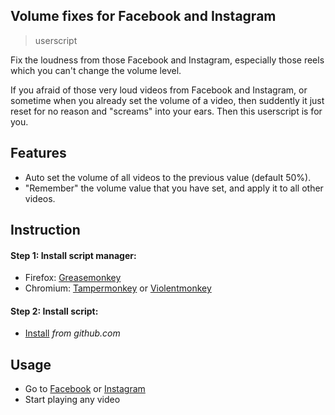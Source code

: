 ## Volume fixes for Facebook and Instagram
> userscript

Fix the loudness from those Facebook and Instagram, especially those reels which you can't change the volume level.

If you afraid of those very loud videos from Facebook and Instagram, or sometime when you already set the volume of a video, then suddently it just reset for no reason and "screams" into your ears. Then this userscript is for you.

## Features
- Auto set the volume of all videos to the previous value (default 50%).
- "Remember" the volume value that you have set, and apply it to all other videos.

## Instruction

#### Step 1: Install script manager:
- Firefox: [Greasemonkey](https://addons.mozilla.org/firefox/addon/greasemonkey/)
- Chromium: [Tampermonkey](https://chrome.google.com/webstore/detail/tampermonkey/dhdgffkkebhmkfjojejmpbldmpobfkfo) or [Violentmonkey](https://chrome.google.com/webstore/detail/violentmonkey/jinjaccalgkegednnccohejagnlnfdag)

#### Step 2: Install script:
- [Install](https://raw.githubusercontent.com/ttoan12/volume-fixes-for-facebook-and-instagram/main/volume-fixes-for-facebook-and-instagram.js) *from github.com*

## Usage
- Go to [Facebook](https://www.facebook.com) or [Instagram](https://www.instagram.com)
- Start playing any video
